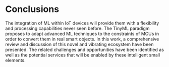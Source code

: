  # Conclusions 
 The integration of ML within IoT devices will provide them with a flexibility and processing capabilities never seen before. The TinyML paradigm proposes to adapt advanced ML techniques to the constraints of MCUs in order to convert them in real smart objects. In this work, a comprehensive review and discussion of this novel and vibrating ecosystem have been presented. The related challenges and opportunities have been identified as well as the potential
services that will be enabled by these intelligent small elements.
